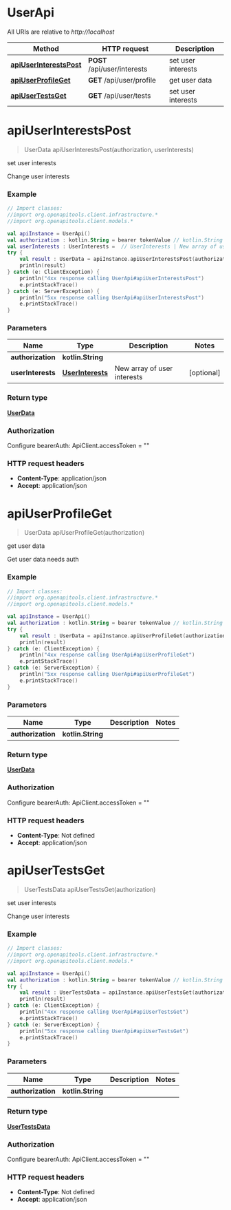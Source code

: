 # UserApi

All URIs are relative to *http://localhost*

Method | HTTP request | Description
------------- | ------------- | -------------
[**apiUserInterestsPost**](UserApi.md#apiUserInterestsPost) | **POST** /api/user/interests | set user interests
[**apiUserProfileGet**](UserApi.md#apiUserProfileGet) | **GET** /api/user/profile | get user data
[**apiUserTestsGet**](UserApi.md#apiUserTestsGet) | **GET** /api/user/tests | set user interests


<a name="apiUserInterestsPost"></a>
# **apiUserInterestsPost**
> UserData apiUserInterestsPost(authorization, userInterests)

set user interests

Change user interests

### Example
```kotlin
// Import classes:
//import org.openapitools.client.infrastructure.*
//import org.openapitools.client.models.*

val apiInstance = UserApi()
val authorization : kotlin.String = bearer tokenValue // kotlin.String | 
val userInterests : UserInterests =  // UserInterests | New array of user interests
try {
    val result : UserData = apiInstance.apiUserInterestsPost(authorization, userInterests)
    println(result)
} catch (e: ClientException) {
    println("4xx response calling UserApi#apiUserInterestsPost")
    e.printStackTrace()
} catch (e: ServerException) {
    println("5xx response calling UserApi#apiUserInterestsPost")
    e.printStackTrace()
}
```

### Parameters

Name | Type | Description  | Notes
------------- | ------------- | ------------- | -------------
 **authorization** | **kotlin.String**|  |
 **userInterests** | [**UserInterests**](UserInterests.md)| New array of user interests | [optional]

### Return type

[**UserData**](UserData.md)

### Authorization


Configure bearerAuth:
    ApiClient.accessToken = ""

### HTTP request headers

 - **Content-Type**: application/json
 - **Accept**: application/json

<a name="apiUserProfileGet"></a>
# **apiUserProfileGet**
> UserData apiUserProfileGet(authorization)

get user data

Get user data needs auth

### Example
```kotlin
// Import classes:
//import org.openapitools.client.infrastructure.*
//import org.openapitools.client.models.*

val apiInstance = UserApi()
val authorization : kotlin.String = bearer tokenValue // kotlin.String | 
try {
    val result : UserData = apiInstance.apiUserProfileGet(authorization)
    println(result)
} catch (e: ClientException) {
    println("4xx response calling UserApi#apiUserProfileGet")
    e.printStackTrace()
} catch (e: ServerException) {
    println("5xx response calling UserApi#apiUserProfileGet")
    e.printStackTrace()
}
```

### Parameters

Name | Type | Description  | Notes
------------- | ------------- | ------------- | -------------
 **authorization** | **kotlin.String**|  |

### Return type

[**UserData**](UserData.md)

### Authorization


Configure bearerAuth:
    ApiClient.accessToken = ""

### HTTP request headers

 - **Content-Type**: Not defined
 - **Accept**: application/json

<a name="apiUserTestsGet"></a>
# **apiUserTestsGet**
> UserTestsData apiUserTestsGet(authorization)

set user interests

Change user interests

### Example
```kotlin
// Import classes:
//import org.openapitools.client.infrastructure.*
//import org.openapitools.client.models.*

val apiInstance = UserApi()
val authorization : kotlin.String = bearer tokenValue // kotlin.String | 
try {
    val result : UserTestsData = apiInstance.apiUserTestsGet(authorization)
    println(result)
} catch (e: ClientException) {
    println("4xx response calling UserApi#apiUserTestsGet")
    e.printStackTrace()
} catch (e: ServerException) {
    println("5xx response calling UserApi#apiUserTestsGet")
    e.printStackTrace()
}
```

### Parameters

Name | Type | Description  | Notes
------------- | ------------- | ------------- | -------------
 **authorization** | **kotlin.String**|  |

### Return type

[**UserTestsData**](UserTestsData.md)

### Authorization


Configure bearerAuth:
    ApiClient.accessToken = ""

### HTTP request headers

 - **Content-Type**: Not defined
 - **Accept**: application/json


